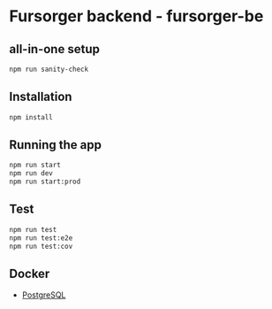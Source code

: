 # Fursorger backend - fursorger-be

## all-in-one setup

```bash
npm run sanity-check
```

## Installation

```bash
npm install
```

## Running the app

```bash
npm run start
npm run dev
npm run start:prod
```

## Test

```bash
npm run test
npm run test:e2e
npm run test:cov
```

## Docker

-   [PostgreSQL](https://hub.docker.com/_/postgres)
